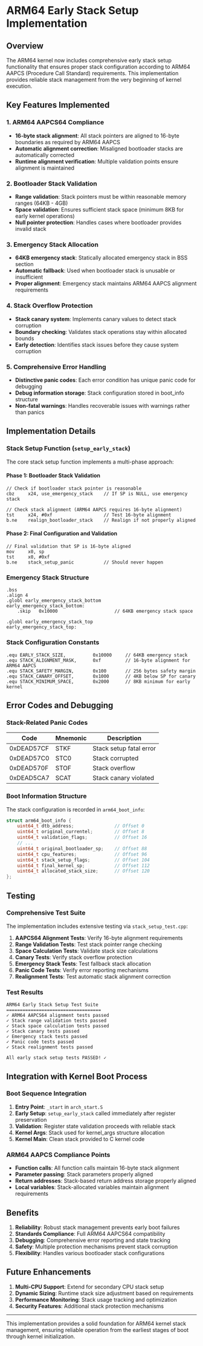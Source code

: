 # ARM64 Early Stack Setup Implementation

## Overview

The ARM64 kernel now includes comprehensive early stack setup functionality that ensures proper stack configuration according to ARM64 AAPCS (Procedure Call Standard) requirements. This implementation provides reliable stack management from the very beginning of kernel execution.

## Key Features Implemented

### 1. **ARM64 AAPCS64 Compliance**
- **16-byte stack alignment**: All stack pointers are aligned to 16-byte boundaries as required by ARM64 AAPCS
- **Automatic alignment correction**: Misaligned bootloader stacks are automatically corrected
- **Runtime alignment verification**: Multiple validation points ensure alignment is maintained

### 2. **Bootloader Stack Validation**
- **Range validation**: Stack pointers must be within reasonable memory ranges (64KB - 4GB)
- **Space validation**: Ensures sufficient stack space (minimum 8KB for early kernel operations)
- **Null pointer protection**: Handles cases where bootloader provides invalid stack

### 3. **Emergency Stack Allocation**
- **64KB emergency stack**: Statically allocated emergency stack in BSS section
- **Automatic fallback**: Used when bootloader stack is unusable or insufficient
- **Proper alignment**: Emergency stack maintains ARM64 AAPCS alignment requirements

### 4. **Stack Overflow Protection**
- **Stack canary system**: Implements canary values to detect stack corruption
- **Boundary checking**: Validates stack operations stay within allocated bounds
- **Early detection**: Identifies stack issues before they cause system corruption

### 5. **Comprehensive Error Handling**
- **Distinctive panic codes**: Each error condition has unique panic code for debugging
- **Debug information storage**: Stack configuration stored in boot_info structure
- **Non-fatal warnings**: Handles recoverable issues with warnings rather than panics

## Implementation Details

### Stack Setup Function (`setup_early_stack`)

The core stack setup function implements a multi-phase approach:

#### Phase 1: Bootloader Stack Validation
```assembly
// Check if bootloader stack pointer is reasonable
cbz     x24, use_emergency_stack    // If SP is NULL, use emergency stack

// Check stack alignment (ARM64 AAPCS requires 16-byte alignment)
tst     x24, #0xf                   // Test 16-byte alignment
b.ne    realign_bootloader_stack    // Realign if not properly aligned
```

#### Phase 2: Final Configuration and Validation
```assembly
// Final validation that SP is 16-byte aligned
mov     x0, sp
tst     x0, #0xf
b.ne    stack_setup_panic           // Should never happen
```

### Emergency Stack Structure

```assembly
.bss
.align 4
.globl early_emergency_stack_bottom
early_emergency_stack_bottom:
    .skip   0x10000                     // 64KB emergency stack space

.globl early_emergency_stack_top
early_emergency_stack_top:
```

### Stack Configuration Constants

```assembly
.equ EARLY_STACK_SIZE,          0x10000     // 64KB emergency stack
.equ STACK_ALIGNMENT_MASK,      0xf         // 16-byte alignment for ARM64 AAPCS
.equ STACK_SAFETY_MARGIN,       0x100       // 256 bytes safety margin
.equ STACK_CANARY_OFFSET,       0x1000      // 4KB below SP for canary
.equ STACK_MINIMUM_SPACE,       0x2000      // 8KB minimum for early kernel
```

## Error Codes and Debugging

### Stack-Related Panic Codes

| Code | Mnemonic | Description |
|------|----------|-------------|
| 0xDEAD57CF | STKF | Stack setup fatal error |
| 0xDEAD57C0 | STC0 | Stack corrupted |
| 0xDEAD570F | STOF | Stack overflow |
| 0xDEAD5CA7 | SCAT | Stack canary violated |

### Boot Information Structure

The stack configuration is recorded in `arm64_boot_info`:

```c
struct arm64_boot_info {
    uint64_t dtb_address;               // Offset 0
    uint64_t original_currentel;        // Offset 8
    uint64_t validation_flags;          // Offset 16
    // ...
    uint64_t original_bootloader_sp;    // Offset 88
    uint64_t cpu_features;              // Offset 96
    uint64_t stack_setup_flags;         // Offset 104
    uint64_t final_kernel_sp;           // Offset 112
    uint64_t allocated_stack_size;      // Offset 120
};
```

## Testing

### Comprehensive Test Suite

The implementation includes extensive testing via `stack_setup_test.cpp`:

1. **AAPCS64 Alignment Tests**: Verify 16-byte alignment requirements
2. **Range Validation Tests**: Test stack pointer range checking
3. **Space Calculation Tests**: Validate stack size calculations
4. **Canary Tests**: Verify stack overflow protection
5. **Emergency Stack Tests**: Test fallback stack allocation
6. **Panic Code Tests**: Verify error reporting mechanisms
7. **Realignment Tests**: Test automatic stack alignment correction

### Test Results

```
ARM64 Early Stack Setup Test Suite
===================================
✓ ARM64 AAPCS64 alignment tests passed
✓ Stack range validation tests passed
✓ Stack space calculation tests passed
✓ Stack canary tests passed
✓ Emergency stack tests passed
✓ Panic code tests passed
✓ Stack realignment tests passed

All early stack setup tests PASSED! ✓
```

## Integration with Kernel Boot Process

### Boot Sequence Integration

1. **Entry Point**: `_start` in `arch_start.S`
2. **Early Setup**: `setup_early_stack` called immediately after register preservation
3. **Validation**: Register state validation proceeds with reliable stack
4. **Kernel Args**: Stack used for kernel_args structure allocation
5. **Kernel Main**: Clean stack provided to C kernel code

### ARM64 AAPCS Compliance Points

- **Function calls**: All function calls maintain 16-byte stack alignment
- **Parameter passing**: Stack parameters properly aligned
- **Return addresses**: Stack-based return address storage properly aligned
- **Local variables**: Stack-allocated variables maintain alignment requirements

## Benefits

1. **Reliability**: Robust stack management prevents early boot failures
2. **Standards Compliance**: Full ARM64 AAPCS64 compatibility
3. **Debugging**: Comprehensive error reporting and state tracking
4. **Safety**: Multiple protection mechanisms prevent stack corruption
5. **Flexibility**: Handles various bootloader stack configurations

## Future Enhancements

1. **Multi-CPU Support**: Extend for secondary CPU stack setup
2. **Dynamic Sizing**: Runtime stack size adjustment based on requirements
3. **Performance Monitoring**: Stack usage tracking and optimization
4. **Security Features**: Additional stack protection mechanisms

---

This implementation provides a solid foundation for ARM64 kernel stack management, ensuring reliable operation from the earliest stages of boot through kernel initialization.